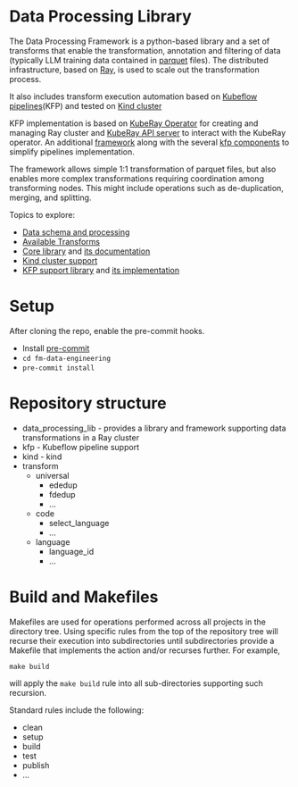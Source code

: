 # Data Processing Library

The Data Processing Framework is a python-based library and a set of transforms that enable the 
transformation, annotation and filtering of data (typically LLM training data contained in 
[parquet](https://arrow.apache.org/docs/python/parquet.html) files).
The distributed infrastructure, based on 
[Ray](https://docs.ray.io/en/latest/index.html), is used to scale out the transformation process.

It also includes transform execution automation based on 
[Kubeflow pipelines](https://www.kubeflow.org/docs/components/pipelines/v1/introduction/)(KFP) and
tested on [Kind cluster](https://kind.sigs.k8s.io/)

KFP implementation is based on [KubeRay Operator](https://docs.ray.io/en/master/cluster/kubernetes/getting-started.html)
for creating and managing Ray cluster and [KubeRay API server](https://github.com/ray-project/kuberay/tree/master/apiserver)
to interact with the KubeRay operator. An additional [framework](kfp/kfp_support_lib) along with the several
[kfp components](kfp/kfp_ray_components) to simplify pipelines implementation.

The framework allows simple 1:1 transformation of parquet files, but also enables
more complex transformations requiring coordination among transforming nodes.
This might include operations such as de-duplication, merging, and splitting.

Topics to explore:
   * [Data schema and processing](doc/data-processing.md)
   * [Available Transforms](transforms/README.md)
   * [Core library](data-processing-lib/README.md) and [its documentation](data-processing-lib/doc/overview.md)
   * [Kind cluster support](kind/README.md)
   * [KFP support library](kfp/kfp_support_lib/README.md) and [its implementation](kfp/kfp_support_lib/doc/kfp_support_library.md)

# Setup
After cloning the repo, enable the pre-commit hooks.
* Install [pre-commit](https://pre-commit.com/)
* `cd fm-data-engineering`
* `pre-commit install`

# Repository structure
* data_processing_lib - provides a library and framework supporting data transformations in a Ray cluster
* kfp - Kubeflow pipeline support
* kind - kind
* transform
    * universal
        * ededup 
        * fdedup 
        * ...
    * code
        * select_language
        * ...
    * language
        * language_id
        * ...

# Build and Makefiles
Makefiles are used for operations performed across all projects in the directory tree.
Using specific rules from the top of the repository tree will recurse their execution
into subdirectories  until subdirectories provide a Makefile that implements the action
and/or recurses further.  For example,
```shell
make build
```
will apply the `make build` rule into all sub-directories supporting such recursion.

Standard rules include the following:

* clean
* setup
* build
* test
* publish
* ... 
